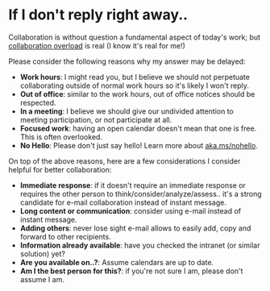 # If I don't reply right away..

Collaboration is without question a fundamental aspect of today's work; but [collaboration overload](https://hbr.org/2016/01/collaborative-overload) is real (I know it's real for me!)

Please consider the following reasons why my answer may be delayed:
- **Work hours**: I might read you, but I believe we should not perpetuate collaborating outside of normal work hours so it's likely I won't reply.
- **Out of office**: similar to the work hours, out of office notices should be respected. 
- **In a meeting**: I believe we should give our undivided attention to meeting participation, or not participate at all.
- **Focused work**: having an open calendar doesn't mean that one is free. This is often overlooked.
- **No Hello**: Please don't just say hello! Learn more about [aka.ms/nohello](https://aka.ms/nohello).

On top of the above reasons, here are a few considerations I consider helpful for better collaboration:
- **Immediate response**: if it doesn't require an immediate response or requires the other person to think/consider/analyze/assess.. it's a strong candidate for e-mail collaboration instead of instant message.
- **Long content or communication**: consider using e-mail instead of instant message.
- **Adding others**: never lose sight e-mail allows to easily add, copy and forward to other recipients.
- **Information already available**: have you checked the intranet (or similar solution) yet?
- **Are you available on..?**: Assume calendars are up to date.
- **Am I the best person for this?**: if you're not sure I am, please don't assume I am.
